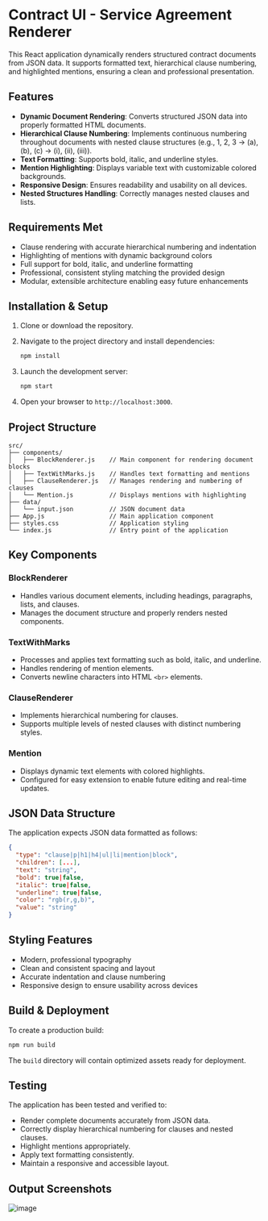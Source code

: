 # Contract UI - Service Agreement Renderer

This React application dynamically renders structured contract documents from JSON data. It supports formatted text, hierarchical clause numbering, and highlighted mentions, ensuring a clean and professional presentation.

## Features

* **Dynamic Document Rendering**: Converts structured JSON data into properly formatted HTML documents.
* **Hierarchical Clause Numbering**: Implements continuous numbering throughout documents with nested clause structures (e.g., 1, 2, 3 → (a), (b), (c) → (i), (ii), (iii)).
* **Text Formatting**: Supports bold, italic, and underline styles.
* **Mention Highlighting**: Displays variable text with customizable colored backgrounds.
* **Responsive Design**: Ensures readability and usability on all devices.
* **Nested Structures Handling**: Correctly manages nested clauses and lists.

## Requirements Met

* Clause rendering with accurate hierarchical numbering and indentation
* Highlighting of mentions with dynamic background colors
* Full support for bold, italic, and underline formatting
* Professional, consistent styling matching the provided design
* Modular, extensible architecture enabling easy future enhancements

## Installation & Setup

1. Clone or download the repository.
2. Navigate to the project directory and install dependencies:

   ```bash
   npm install
   ```
3. Launch the development server:

   ```bash
   npm start
   ```
4. Open your browser to `http://localhost:3000`.

## Project Structure

```
src/
├── components/
│   ├── BlockRenderer.js    // Main component for rendering document blocks
│   ├── TextWithMarks.js    // Handles text formatting and mentions
│   ├── ClauseRenderer.js   // Manages rendering and numbering of clauses
│   └── Mention.js          // Displays mentions with highlighting
├── data/
│   └── input.json          // JSON document data
├── App.js                  // Main application component
├── styles.css              // Application styling
└── index.js                // Entry point of the application
```

## Key Components

### BlockRenderer

* Handles various document elements, including headings, paragraphs, lists, and clauses.
* Manages the document structure and properly renders nested components.

### TextWithMarks

* Processes and applies text formatting such as bold, italic, and underline.
* Handles rendering of mention elements.
* Converts newline characters into HTML `<br>` elements.

### ClauseRenderer

* Implements hierarchical numbering for clauses.
* Supports multiple levels of nested clauses with distinct numbering styles.

### Mention

* Displays dynamic text elements with colored highlights.
* Configured for easy extension to enable future editing and real-time updates.

## JSON Data Structure

The application expects JSON data formatted as follows:

```json
{
  "type": "clause|p|h1|h4|ul|li|mention|block",
  "children": [...],
  "text": "string",
  "bold": true|false,
  "italic": true|false,
  "underline": true|false,
  "color": "rgb(r,g,b)",
  "value": "string"
}
```

## Styling Features

* Modern, professional typography
* Clean and consistent spacing and layout
* Accurate indentation and clause numbering
* Responsive design to ensure usability across devices

## Build & Deployment

To create a production build:

```bash
npm run build
```

The `build` directory will contain optimized assets ready for deployment.

## Testing

The application has been tested and verified to:

* Render complete documents accurately from JSON data.
* Correctly display hierarchical numbering for clauses and nested clauses.
* Highlight mentions appropriately.
* Apply text formatting consistently.
* Maintain a responsive and accessible layout.

## Output Screenshots

![image](https://github.com/user-attachments/assets/13833a25-a1cd-4ef5-b70c-d3b32d13af42)
